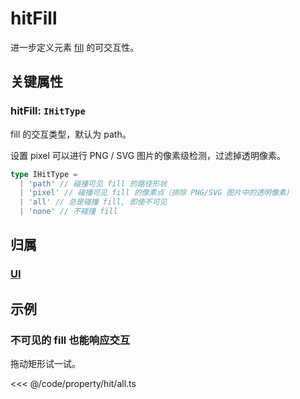 <script setup>
import Case from '/component/Case.vue'
</script>

# hitFill

进一步定义元素 [fill](./fill.md) 的可交互性。

## 关键属性

### hitFill: `IHitType`

fill 的交互类型，默认为 path。

设置 pixel 可以进行 PNG / SVG 图片的像素级检测，过滤掉透明像素。

```ts
type IHitType =
  | 'path' // 碰撞可见 fill 的路径形状
  | 'pixel' // 碰撞可见 fill 的像素点（排除 PNG/SVG 图片中的透明像素）
  | 'all' // 总是碰撞 fill, 即使不可见
  | 'none' // 不碰撞 fill
```

## 归属

### [UI](/reference/display/UI.md)

## 示例

<case name="Hittable" index=2  editor=false></case>

### 不可见的 fill 也能响应交互

拖动矩形试一试。

<<< @/code/property/hit/all.ts
